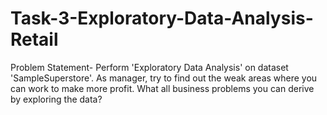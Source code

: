 # Task-3-Exploratory-Data-Analysis-Retail
Problem Statement-
Perform 'Exploratory Data Analysis' on dataset 'SampleSuperstore'.
As manager, try to find out the weak areas where you can work to make more profit.
What all business problems you can derive by exploring the data?
